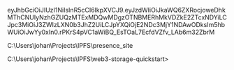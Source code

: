 eyJhbGciOiJIUzI1NiIsInR5cCI6IkpXVCJ9.eyJzdWIiOiJkaWQ6ZXRocjoweDhkMThCNUIyNzhGZUQzMTExMDQwMDgzOTNBMERhMkVDZkE2ZTcxNDYiLCJpc3MiOiJ3ZWIzLXN0b3JhZ2UiLCJpYXQiOjE2NDc3MjY1NDAwODksIm5hbWUiOiJwYy0xIn0.rPKrS4pVC1aWiBQ_EsTOaL7EcfdVZfv_LAb6m32ZbrM


C:\Users\johan\Projects\IPFS\presence\_site


C:\Users\johan\Projects\IPFS\web3-storage-quickstart> 


